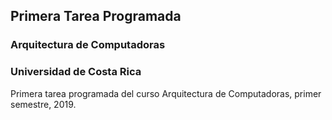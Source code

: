 ## Primera Tarea Programada
### Arquitectura de Computadoras 
### Universidad de Costa Rica

Primera tarea programada del curso Arquitectura de Computadoras, primer semestre, 2019.
